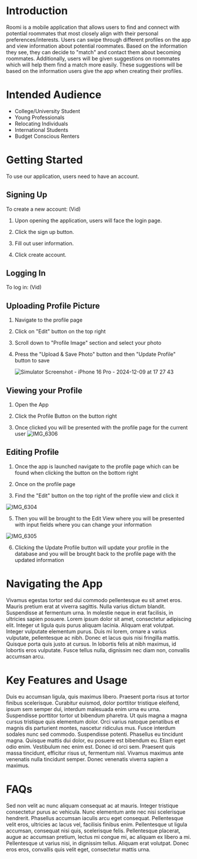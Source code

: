 # Introduction

Roomi is a mobile application that allows users to find and connect with potential roommates that most closely align with their personal preferences/interests. Users can swipe through different profiles on the app and view information about potential roommates. Based on the information they see, they can decide to "match" and contact them about becoming roommates. Additionally, users will be given suggestions on roommates which will help them find a match more easily. These suggestions will be based on the information users give the app when creating their profiles.

# Intended Audience
- College/University Student
- Young Professionals
- Relocating Individuals
- International Students
- Budget Conscious Renters

# Getting Started

To use our application, users need to have an account.

## Signing Up
To create a new account:
(Vid)
1. Upon opening the application, users will face the login page.

2. Click the sign up button.

3. Fill out user information.

4. Click create account.

## Logging In
To log in:
(Vid)

## Uploading Profile Picture
1. Navigate to the profile page

2. Click on "Edit" button on the top right

3. Scroll down to "Profile Image" section and select your photo

4. Press the "Upload & Save Photo" button and then "Update Profile" button to save

   ![Simulator Screenshot - iPhone 16 Pro - 2024-12-09 at 17 27 43](https://github.com/user-attachments/assets/b546dd30-fbcf-466a-a855-3c4ae91762a6)

## Viewing your Profile

1. Open the App
   
3. Click the Profile Button on the button right

5. Once clicked you will be presented with the profile page for the current user
![IMG_6306](https://github.com/user-attachments/assets/1cf9f619-821b-40b7-b42a-9676c447593a)


## Editing Profile

1. Once the app is launched navigate to the profile page which can be found when clicking the button on the bottom right

3. Once on the profile page

4. Find the "Edit" button on the top right of the profile view and click it
   
![IMG_6304](https://github.com/user-attachments/assets/22014219-461c-40a0-a795-68c1dfc91ba8)

5. Then you will be brought to the Edit View where you will be presented with input fields where you can change your information

![IMG_6305](https://github.com/user-attachments/assets/320cfcc2-dc2b-46c2-841e-1e352de1a754)

6. Clicking the Update Profile button will update your profile in the database and you will be brought back to the profile page with the updated information

# Navigating the App

Vivamus egestas tortor sed dui commodo pellentesque eu sit amet eros. Mauris pretium erat at viverra sagittis. Nulla varius dictum blandit. Suspendisse at fermentum urna. In molestie neque in erat facilisis, in ultricies sapien posuere. Lorem ipsum dolor sit amet, consectetur adipiscing elit. Integer ut ligula quis purus aliquam lacinia. Aliquam erat volutpat. Integer vulputate elementum purus. Duis mi lorem, ornare a varius vulputate, pellentesque ac nibh. Donec et lacus quis nisi fringilla mattis. Quisque porta quis justo at cursus. In lobortis felis at nibh maximus, id lobortis eros vulputate. Fusce tellus nulla, dignissim nec diam non, convallis accumsan arcu.

# Key Features and Usage

Duis eu accumsan ligula, quis maximus libero. Praesent porta risus at tortor finibus scelerisque. Curabitur euismod, dolor porttitor tristique eleifend, ipsum sem semper dui, interdum malesuada enim urna eu urna. Suspendisse porttitor tortor ut bibendum pharetra. Ut quis magna a magna cursus tristique quis elementum dolor. Orci varius natoque penatibus et magnis dis parturient montes, nascetur ridiculus mus. Fusce interdum sodales nunc sed commodo. Suspendisse potenti. Phasellus eu tincidunt magna. Quisque mattis dui dolor, eu posuere est bibendum eu. Etiam eget odio enim. Vestibulum nec enim est. Donec id orci sem. Praesent quis massa tincidunt, efficitur risus ut, fermentum nisl. Vivamus maximus ante venenatis nulla tincidunt semper. Donec venenatis viverra sapien a maximus.

# FAQs

Sed non velit ac nunc aliquam consequat ac at mauris. Integer tristique consectetur purus ac vehicula. Nunc elementum ante nec nisi scelerisque hendrerit. Phasellus accumsan iaculis arcu eget consequat. Pellentesque velit eros, ultricies ac lacus vel, facilisis finibus enim. Pellentesque ut ligula accumsan, consequat nisi quis, scelerisque felis. Pellentesque placerat, augue ac accumsan pretium, lectus mi congue mi, ac aliquam ex libero a mi. Pellentesque ut varius nisi, in dignissim tellus. Aliquam erat volutpat. Donec eros eros, convallis quis velit eget, consectetur mattis urna.





